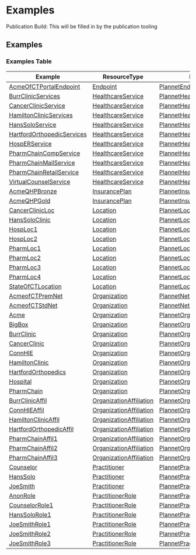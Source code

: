 # Examples
Publication Build: This will be filled in by the publication tooling
## Examples
### Examples Table
| **Example** | **ResourceType** | **Profiles** |
| --- | --- | --- |
| [AcmeOfCTPortalEndpoint](Endpoint-AcmeOfCTPortalEndpoint.html) | [Endpoint](http://hl7.org/fhir/R4/endpoint.html) | [PlannetEndpoint](StructureDefinition-plannet-Endpoint.html) |
| [BurrClinicServices](HealthcareService-BurrClinicServices.html) | [HealthcareService](http://hl7.org/fhir/R4/healthcareservice.html) | [PlannetHealthcareService](StructureDefinition-plannet-HealthcareService.html) |
| [CancerClinicService](HealthcareService-CancerClinicService.html) | [HealthcareService](http://hl7.org/fhir/R4/healthcareservice.html) | [PlannetHealthcareService](StructureDefinition-plannet-HealthcareService.html) |
| [HamiltonClinicServices](HealthcareService-HamiltonClinicServices.html) | [HealthcareService](http://hl7.org/fhir/R4/healthcareservice.html) | [PlannetHealthcareService](StructureDefinition-plannet-HealthcareService.html) |
| [HansSoloService](HealthcareService-HansSoloService.html) | [HealthcareService](http://hl7.org/fhir/R4/healthcareservice.html) | [PlannetHealthcareService](StructureDefinition-plannet-HealthcareService.html) |
| [HartfordOrthopedicServices](HealthcareService-HartfordOrthopedicServices.html) | [HealthcareService](http://hl7.org/fhir/R4/healthcareservice.html) | [PlannetHealthcareService](StructureDefinition-plannet-HealthcareService.html) |
| [HospERService](HealthcareService-HospERService.html) | [HealthcareService](http://hl7.org/fhir/R4/healthcareservice.html) | [PlannetHealthcareService](StructureDefinition-plannet-HealthcareService.html) |
| [PharmChainCompService](HealthcareService-PharmChainCompService.html) | [HealthcareService](http://hl7.org/fhir/R4/healthcareservice.html) | [PlannetHealthcareService](StructureDefinition-plannet-HealthcareService.html) |
| [PharmChainMailService](HealthcareService-PharmChainMailService.html) | [HealthcareService](http://hl7.org/fhir/R4/healthcareservice.html) | [PlannetHealthcareService](StructureDefinition-plannet-HealthcareService.html) |
| [PharmChainRetailService](HealthcareService-PharmChainRetailService.html) | [HealthcareService](http://hl7.org/fhir/R4/healthcareservice.html) | [PlannetHealthcareService](StructureDefinition-plannet-HealthcareService.html) |
| [VirtualCounselService](HealthcareService-VirtualCounselService.html) | [HealthcareService](http://hl7.org/fhir/R4/healthcareservice.html) | [PlannetHealthcareService](StructureDefinition-plannet-HealthcareService.html) |
| [AcmeQHPBronze](InsurancePlan-AcmeQHPBronze.html) | [InsurancePlan](http://hl7.org/fhir/R4/insuranceplan.html) | [PlannetInsurancePlan](StructureDefinition-plannet-InsurancePlan.html) |
| [AcmeQHPGold](InsurancePlan-AcmeQHPGold.html) | [InsurancePlan](http://hl7.org/fhir/R4/insuranceplan.html) | [PlannetInsurancePlan](StructureDefinition-plannet-InsurancePlan.html) |
| [CancerClinicLoc](Location-CancerClinicLoc.html) | [Location](http://hl7.org/fhir/R4/location.html) | [PlannetLocation](StructureDefinition-plannet-Location.html) |
| [HansSoloClinic](Location-HansSoloClinic.html) | [Location](http://hl7.org/fhir/R4/location.html) | [PlannetLocation](StructureDefinition-plannet-Location.html) |
| [HospLoc1](Location-HospLoc1.html) | [Location](http://hl7.org/fhir/R4/location.html) | [PlannetLocation](StructureDefinition-plannet-Location.html) |
| [HospLoc2](Location-HospLoc2.html) | [Location](http://hl7.org/fhir/R4/location.html) | [PlannetLocation](StructureDefinition-plannet-Location.html) |
| [PharmLoc1](Location-PharmLoc1.html) | [Location](http://hl7.org/fhir/R4/location.html) | [PlannetLocation](StructureDefinition-plannet-Location.html) |
| [PharmLoc2](Location-PharmLoc2.html) | [Location](http://hl7.org/fhir/R4/location.html) | [PlannetLocation](StructureDefinition-plannet-Location.html) |
| [PharmLoc3](Location-PharmLoc3.html) | [Location](http://hl7.org/fhir/R4/location.html) | [PlannetLocation](StructureDefinition-plannet-Location.html) |
| [PharmLoc4](Location-PharmLoc4.html) | [Location](http://hl7.org/fhir/R4/location.html) | [PlannetLocation](StructureDefinition-plannet-Location.html) |
| [StateOfCTLocation](Location-StateOfCTLocation.html) | [Location](http://hl7.org/fhir/R4/location.html) | [PlannetLocation](StructureDefinition-plannet-Location.html) |
| [AcmeofCTPremNet](Organization-AcmeofCTPremNet.html) | [Organization](http://hl7.org/fhir/R4/organization.html) | [PlannetNetwork](StructureDefinition-plannet-Network.html) |
| [AcmeofCTStdNet](Organization-AcmeofCTStdNet.html) | [Organization](http://hl7.org/fhir/R4/organization.html) | [PlannetNetwork](StructureDefinition-plannet-Network.html) |
| [Acme](Organization-Acme.html) | [Organization](http://hl7.org/fhir/R4/organization.html) | [PlannetOrganization](StructureDefinition-plannet-Organization.html) |
| [BigBox](Organization-BigBox.html) | [Organization](http://hl7.org/fhir/R4/organization.html) | [PlannetOrganization](StructureDefinition-plannet-Organization.html) |
| [BurrClinic](Organization-BurrClinic.html) | [Organization](http://hl7.org/fhir/R4/organization.html) | [PlannetOrganization](StructureDefinition-plannet-Organization.html) |
| [CancerClinic](Organization-CancerClinic.html) | [Organization](http://hl7.org/fhir/R4/organization.html) | [PlannetOrganization](StructureDefinition-plannet-Organization.html) |
| [ConnHIE](Organization-ConnHIE.html) | [Organization](http://hl7.org/fhir/R4/organization.html) | [PlannetOrganization](StructureDefinition-plannet-Organization.html) |
| [HamiltonClinic](Organization-HamiltonClinic.html) | [Organization](http://hl7.org/fhir/R4/organization.html) | [PlannetOrganization](StructureDefinition-plannet-Organization.html) |
| [HartfordOrthopedics](Organization-HartfordOrthopedics.html) | [Organization](http://hl7.org/fhir/R4/organization.html) | [PlannetOrganization](StructureDefinition-plannet-Organization.html) |
| [Hospital](Organization-Hospital.html) | [Organization](http://hl7.org/fhir/R4/organization.html) | [PlannetOrganization](StructureDefinition-plannet-Organization.html) |
| [PharmChain](Organization-PharmChain.html) | [Organization](http://hl7.org/fhir/R4/organization.html) | [PlannetOrganization](StructureDefinition-plannet-Organization.html) |
| [BurrClinicAffil](OrganizationAffiliation-BurrClinicAffil.html) | [OrganizationAffiliation](http://hl7.org/fhir/R4/organizationaffiliation.html) | [PlannetOrganizationAffiliation](StructureDefinition-plannet-OrganizationAffiliation.html) |
| [ConnHIEAffil](OrganizationAffiliation-ConnHIEAffil.html) | [OrganizationAffiliation](http://hl7.org/fhir/R4/organizationaffiliation.html) | [PlannetOrganizationAffiliation](StructureDefinition-plannet-OrganizationAffiliation.html) |
| [HamiltonClinicAffil](OrganizationAffiliation-HamiltonClinicAffil.html) | [OrganizationAffiliation](http://hl7.org/fhir/R4/organizationaffiliation.html) | [PlannetOrganizationAffiliation](StructureDefinition-plannet-OrganizationAffiliation.html) |
| [HartfordOrthopedicAffil](OrganizationAffiliation-HartfordOrthopedicAffil.html) | [OrganizationAffiliation](http://hl7.org/fhir/R4/organizationaffiliation.html) | [PlannetOrganizationAffiliation](StructureDefinition-plannet-OrganizationAffiliation.html) |
| [PharmChainAffil1](OrganizationAffiliation-PharmChainAffil1.html) | [OrganizationAffiliation](http://hl7.org/fhir/R4/organizationaffiliation.html) | [PlannetOrganizationAffiliation](StructureDefinition-plannet-OrganizationAffiliation.html) |
| [PharmChainAffil2](OrganizationAffiliation-PharmChainAffil2.html) | [OrganizationAffiliation](http://hl7.org/fhir/R4/organizationaffiliation.html) | [PlannetOrganizationAffiliation](StructureDefinition-plannet-OrganizationAffiliation.html) |
| [PharmChainAffil3](OrganizationAffiliation-PharmChainAffil3.html) | [OrganizationAffiliation](http://hl7.org/fhir/R4/organizationaffiliation.html) | [PlannetOrganizationAffiliation](StructureDefinition-plannet-OrganizationAffiliation.html) |
| [Counselor](Practitioner-Counselor.html) | [Practitioner](http://hl7.org/fhir/R4/practitioner.html) | [PlannetPractitioner](StructureDefinition-plannet-Practitioner.html) |
| [HansSolo](Practitioner-HansSolo.html) | [Practitioner](http://hl7.org/fhir/R4/practitioner.html) | [PlannetPractitioner](StructureDefinition-plannet-Practitioner.html) |
| [JoeSmith](Practitioner-JoeSmith.html) | [Practitioner](http://hl7.org/fhir/R4/practitioner.html) | [PlannetPractitioner](StructureDefinition-plannet-Practitioner.html) |
| [AnonRole](PractitionerRole-AnonRole.html) | [PractitionerRole](http://hl7.org/fhir/R4/practitionerrole.html) | [PlannetPractitionerRole](StructureDefinition-plannet-PractitionerRole.html) |
| [CounselorRole1](PractitionerRole-CounselorRole1.html) | [PractitionerRole](http://hl7.org/fhir/R4/practitionerrole.html) | [PlannetPractitionerRole](StructureDefinition-plannet-PractitionerRole.html) |
| [HansSoloRole1](PractitionerRole-HansSoloRole1.html) | [PractitionerRole](http://hl7.org/fhir/R4/practitionerrole.html) | [PlannetPractitionerRole](StructureDefinition-plannet-PractitionerRole.html) |
| [JoeSmithRole1](PractitionerRole-JoeSmithRole1.html) | [PractitionerRole](http://hl7.org/fhir/R4/practitionerrole.html) | [PlannetPractitionerRole](StructureDefinition-plannet-PractitionerRole.html) |
| [JoeSmithRole2](PractitionerRole-JoeSmithRole2.html) | [PractitionerRole](http://hl7.org/fhir/R4/practitionerrole.html) | [PlannetPractitionerRole](StructureDefinition-plannet-PractitionerRole.html) |
| [JoeSmithRole3](PractitionerRole-JoeSmithRole3.html) | [PractitionerRole](http://hl7.org/fhir/R4/practitionerrole.html) | [PlannetPractitionerRole](StructureDefinition-plannet-PractitionerRole.html) |
